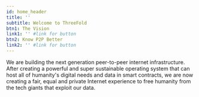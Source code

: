 ```yaml
---
id: home_header
title: ''
subtitle: Welcome to ThreeFold
btn1: The Vision
link1: '' #link for button
btn2: Know P2P Better
link2: '' #link for button
---
```


We are building the next generation peer-to-peer internet infrastructure. After creating a powerful and super sustainable operating system that can host all of humanity's digital needs and data in smart contracts, we are now creating a fair, equal and private Internet experience to free humanity from the tech giants that exploit our data.